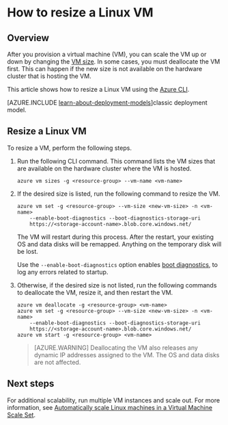<properties
   pageTitle="How to resize a Linux VM | Microsoft Azure"
   description="How to scale up or scale down a Linux virtual machine, by changing the VM size."
   services="virtual-machines-linux"
   documentationCenter="na"
   authors="mikewasson"
   manager="timlt"
   editor=""
   tags=""/>

<tags
   ms.service="virtual-machines-linux"
   ms.devlang="na"
   ms.topic="article"
   ms.tgt_pltfrm="na"
   ms.workload="infrastructure-services"
   ms.date="05/16/2016"
   ms.author="mikewasson"/>


# <a name="how-to-resize-a-linux-vm"></a>How to resize a Linux VM

## <a name="overview"></a>Overview 

After you provision a virtual machine (VM), you can scale the VM up or down by changing the [VM size][vm-sizes]. In some cases, you must deallocate the VM first. This can happen if the new size is not available on the hardware cluster that is hosting the VM.

This article shows how to resize a Linux VM using the [Azure CLI][azure-cli].

[AZURE.INCLUDE [learn-about-deployment-models](../../includes/learn-about-deployment-models-rm-include.md)]classic deployment model.


## <a name="resize-a-linux-vm"></a>Resize a Linux VM 

To resize a VM, perform the following steps.

1. Run the following CLI command. This command lists the VM sizes that are available on the hardware cluster where the VM is hosted.

    ```
    azure vm sizes -g <resource-group> --vm-name <vm-name>
    ```

2. If the desired size is listed, run the following command to resize the VM.

    ```
    azure vm set -g <resource-group> --vm-size <new-vm-size> -n <vm-name>  
        --enable-boot-diagnostics --boot-diagnostics-storage-uri
        https://<storage-account-name>.blob.core.windows.net/ 
    ```

    The VM will restart during this process. After the restart, your existing OS and data disks will be remapped. Anything on the temporary disk will be lost.

    Use the `--enable-boot-diagnostics` option enables [boot diagnostics][boot-diagnostics], to log any errors related to startup.

3. Otherwise, if the desired size is not listed, run the following commands to deallocate the VM, resize it, and then restart the VM.

    ```
    azure vm deallocate -g <resource-group> <vm-name>
    azure vm set -g <resource-group> --vm-size <new-vm-size> -n <vm-name>  
        --enable-boot-diagnostics --boot-diagnostics-storage-uri
        https://<storage-account-name>.blob.core.windows.net/ 
    azure vm start -g <resource-group> <vm-name>
    ```

   > [AZURE.WARNING] Deallocating the VM also releases any dynamic IP addresses assigned to the VM. The OS and data disks are not affected.
   
## <a name="next-steps"></a>Next steps

For additional scalability, run multiple VM instances and scale out. For more information, see [Automatically scale Linux machines in a Virtual Machine Scale Set][scale-set]. 

<!-- links -->
   
[azure-cli]: ../xplat-cli-install.md
[boot-diagnostics]: https://azure.microsoft.com/en-us/blog/boot-diagnostics-for-virtual-machines-v2/
[scale-set]: ../virtual-machine-scale-sets/virtual-machine-scale-sets-linux-autoscale.md 
[vm-sizes]: virtual-machines-linux-sizes.md